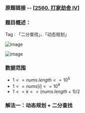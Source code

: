 ### 原题链接 -- [[2560. 打家劫舍 IV](https://leetcode.cn/problems/house-robber-iv/)]

### 题目概述：
Tag : 「二分查找」、「动态规划」

![image](https://github.com/na2co3hk/Alogrithm/assets/99656524/25bfe8da-7f20-453b-aa9f-6319bd052250)

![image](https://github.com/na2co3hk/Alogrithm/assets/99656524/332ab9dd-eb5f-445a-b279-767074131214)

### 数据范围
* $1 <= nums.length <= 10^5$
* $1 <= nums[i] <= 10^9$
* $1 <= k <= (nums.length + 1)/2$

### 解法一：动态规划 + 二分查找
